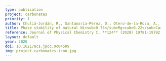 ```yaml
---
type: publication
project: carbonates
priority: 1
author: Chuliá-Jordán, R., Santamaría-Pérez, D., Otero-de-la-Roza, A., Ruiz-Fuertes, J., Marqueño, T., Gomis, O., MacLeod, S., and Popescu, C.
title: Phase stability of natural Ni<sub>0.75</sub>Mg<sub>0.22</sub>Ca<sub>0.03</sub>CO<sub>3</sub> gaspeite mineral at high pressure and temperature
reference: Journal of Physical Chemistry C, **124** (2020) 19781-19792.
layout: default
year: 2020
doi: 10.1021/acs.jpcc.0c04509
img: project-carbonates-icon.jpg
---
```

